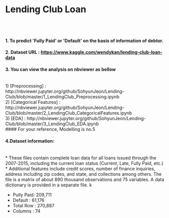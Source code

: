 # Lending Club Loan
<br>
<br>

#### 1. To predict 'Fully Paid' or 'Default' on the basis of information of debtor.
#### 2. Dataset URL : <https://www.kaggle.com/wendykan/lending-club-loan-data>
#### 3. You can view the analysis on nbviewer as bellow
<br>
1) [Preprocessing] : http://nbviewer.jupyter.org/github/SohyunJeon/Lending-Club/blob/master/1_LendingClub_Preprocessing.ipynb

<br>
2) [Categorical Features] : http://nbviewer.jupyter.org/github/SohyunJeon/Lending-Club/blob/master/2_LendingClub_CategoricalFeatures.ipynb
<br>
3) [EDA] : http://nbviewer.jupyter.org/github/SohyunJeon/Lending-Club/blob/master/3_LendingClub_EDA.ipynb
<br>
#### For your reference, Modelling is no.5
<br>

#### 4.Dataset information: 
<br>
* These files contain complete loan data for all loans issued through the 2007-2015, including the current loan status (Current, Late, Fully Paid, etc.) 
<br>
*  Additional features include credit scores, number of finance inquiries, address including zip codes, and state, and collections among others. The file is a matrix of about 890 thousand observations and 75 variables. A data dictionary is provided in a separate file. k

* Pully Paid: 209,711
* Default : 61,176
* Total Row : 270,887
* Columns : 74
